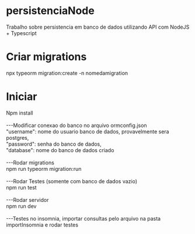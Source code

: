 # persistenciaNode
Trabalho sobre persistencia em banco de dados utilizando API com NodeJS + Typescript

# Criar migrations
npx typeorm migration:create -n nomedamigration

# Iniciar
Npm install
<br><br> ---Modificar conexao do banco no arquivo ormconfig.json<br>
"username": nome do usuario banco de dados, provavelmente sera postgres,<br>
"password": senha do banco de dados,<br>
"database": nome do banco de dados criado
<br><br> ---Rodar migrations
    <br>npm run typeorm migration:run
<br><br>---Rodar Testes (somente com banco de dados vazio)
    <br>npm run test
<br><br>---Rodar servidor
    <br>npm run dev
<br><br>---Testes no insomnia, importar consultas pelo arquivo na pasta importInsomnia e rodar testes